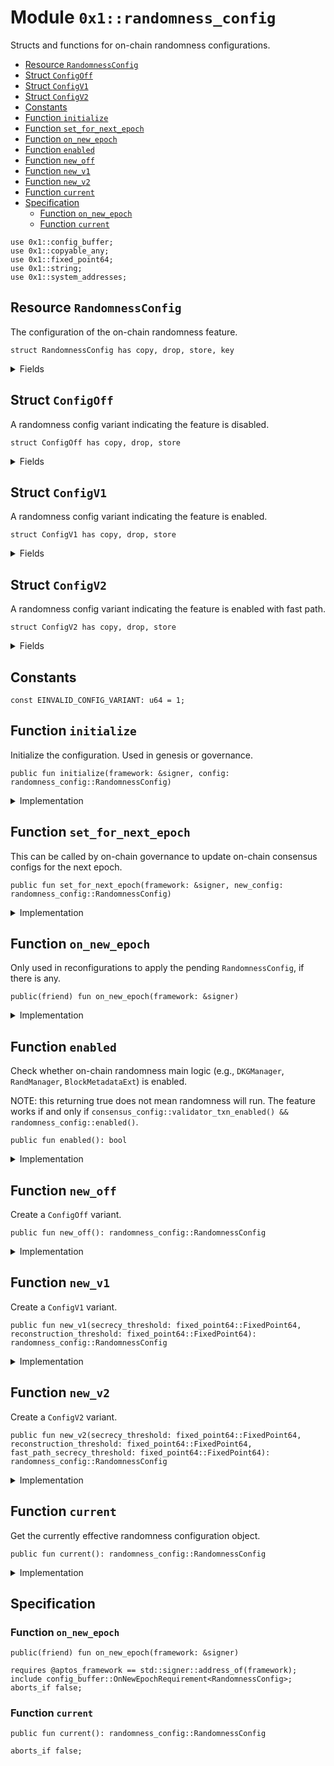 
<a id="0x1_randomness_config"></a>

# Module `0x1::randomness_config`

Structs and functions for on-chain randomness configurations.


-  [Resource `RandomnessConfig`](#0x1_randomness_config_RandomnessConfig)
-  [Struct `ConfigOff`](#0x1_randomness_config_ConfigOff)
-  [Struct `ConfigV1`](#0x1_randomness_config_ConfigV1)
-  [Struct `ConfigV2`](#0x1_randomness_config_ConfigV2)
-  [Constants](#@Constants_0)
-  [Function `initialize`](#0x1_randomness_config_initialize)
-  [Function `set_for_next_epoch`](#0x1_randomness_config_set_for_next_epoch)
-  [Function `on_new_epoch`](#0x1_randomness_config_on_new_epoch)
-  [Function `enabled`](#0x1_randomness_config_enabled)
-  [Function `new_off`](#0x1_randomness_config_new_off)
-  [Function `new_v1`](#0x1_randomness_config_new_v1)
-  [Function `new_v2`](#0x1_randomness_config_new_v2)
-  [Function `current`](#0x1_randomness_config_current)
-  [Specification](#@Specification_1)
    -  [Function `on_new_epoch`](#@Specification_1_on_new_epoch)
    -  [Function `current`](#@Specification_1_current)


<pre><code>use 0x1::config_buffer;<br/>use 0x1::copyable_any;<br/>use 0x1::fixed_point64;<br/>use 0x1::string;<br/>use 0x1::system_addresses;<br/></code></pre>



<a id="0x1_randomness_config_RandomnessConfig"></a>

## Resource `RandomnessConfig`

The configuration of the on-chain randomness feature.


<pre><code>struct RandomnessConfig has copy, drop, store, key<br/></code></pre>



<details>
<summary>Fields</summary>


<dl>
<dt>
<code>variant: copyable_any::Any</code>
</dt>
<dd>
 A config variant packed as an <code>Any</code>.
 Currently the variant type is one of the following.
 - <code>ConfigOff</code>
 - <code>ConfigV1</code>
</dd>
</dl>


</details>

<a id="0x1_randomness_config_ConfigOff"></a>

## Struct `ConfigOff`

A randomness config variant indicating the feature is disabled.


<pre><code>struct ConfigOff has copy, drop, store<br/></code></pre>



<details>
<summary>Fields</summary>


<dl>
<dt>
<code>dummy_field: bool</code>
</dt>
<dd>

</dd>
</dl>


</details>

<a id="0x1_randomness_config_ConfigV1"></a>

## Struct `ConfigV1`

A randomness config variant indicating the feature is enabled.


<pre><code>struct ConfigV1 has copy, drop, store<br/></code></pre>



<details>
<summary>Fields</summary>


<dl>
<dt>
<code>secrecy_threshold: fixed_point64::FixedPoint64</code>
</dt>
<dd>
 Any validator subset should not be able to reconstruct randomness if <code>subset_power / total_power &lt;&#61; secrecy_threshold</code>,
</dd>
<dt>
<code>reconstruction_threshold: fixed_point64::FixedPoint64</code>
</dt>
<dd>
 Any validator subset should be able to reconstruct randomness if <code>subset_power / total_power &gt; reconstruction_threshold</code>.
</dd>
</dl>


</details>

<a id="0x1_randomness_config_ConfigV2"></a>

## Struct `ConfigV2`

A randomness config variant indicating the feature is enabled with fast path.


<pre><code>struct ConfigV2 has copy, drop, store<br/></code></pre>



<details>
<summary>Fields</summary>


<dl>
<dt>
<code>secrecy_threshold: fixed_point64::FixedPoint64</code>
</dt>
<dd>
 Any validator subset should not be able to reconstruct randomness if <code>subset_power / total_power &lt;&#61; secrecy_threshold</code>,
</dd>
<dt>
<code>reconstruction_threshold: fixed_point64::FixedPoint64</code>
</dt>
<dd>
 Any validator subset should be able to reconstruct randomness if <code>subset_power / total_power &gt; reconstruction_threshold</code>.
</dd>
<dt>
<code>fast_path_secrecy_threshold: fixed_point64::FixedPoint64</code>
</dt>
<dd>
 Any validator subset should not be able to reconstruct randomness via the fast path if <code>subset_power / total_power &lt;&#61; fast_path_secrecy_threshold</code>,
</dd>
</dl>


</details>

<a id="@Constants_0"></a>

## Constants


<a id="0x1_randomness_config_EINVALID_CONFIG_VARIANT"></a>



<pre><code>const EINVALID_CONFIG_VARIANT: u64 &#61; 1;<br/></code></pre>



<a id="0x1_randomness_config_initialize"></a>

## Function `initialize`

Initialize the configuration. Used in genesis or governance.


<pre><code>public fun initialize(framework: &amp;signer, config: randomness_config::RandomnessConfig)<br/></code></pre>



<details>
<summary>Implementation</summary>


<pre><code>public fun initialize(framework: &amp;signer, config: RandomnessConfig) &#123;<br/>    system_addresses::assert_aptos_framework(framework);<br/>    if (!exists&lt;RandomnessConfig&gt;(@aptos_framework)) &#123;<br/>        move_to(framework, config)<br/>    &#125;<br/>&#125;<br/></code></pre>



</details>

<a id="0x1_randomness_config_set_for_next_epoch"></a>

## Function `set_for_next_epoch`

This can be called by on-chain governance to update on-chain consensus configs for the next epoch.


<pre><code>public fun set_for_next_epoch(framework: &amp;signer, new_config: randomness_config::RandomnessConfig)<br/></code></pre>



<details>
<summary>Implementation</summary>


<pre><code>public fun set_for_next_epoch(framework: &amp;signer, new_config: RandomnessConfig) &#123;<br/>    system_addresses::assert_aptos_framework(framework);<br/>    config_buffer::upsert(new_config);<br/>&#125;<br/></code></pre>



</details>

<a id="0x1_randomness_config_on_new_epoch"></a>

## Function `on_new_epoch`

Only used in reconfigurations to apply the pending <code>RandomnessConfig</code>, if there is any.


<pre><code>public(friend) fun on_new_epoch(framework: &amp;signer)<br/></code></pre>



<details>
<summary>Implementation</summary>


<pre><code>public(friend) fun on_new_epoch(framework: &amp;signer) acquires RandomnessConfig &#123;<br/>    system_addresses::assert_aptos_framework(framework);<br/>    if (config_buffer::does_exist&lt;RandomnessConfig&gt;()) &#123;<br/>        let new_config &#61; config_buffer::extract&lt;RandomnessConfig&gt;();<br/>        if (exists&lt;RandomnessConfig&gt;(@aptos_framework)) &#123;<br/>            &#42;borrow_global_mut&lt;RandomnessConfig&gt;(@aptos_framework) &#61; new_config;<br/>        &#125; else &#123;<br/>            move_to(framework, new_config);<br/>        &#125;<br/>    &#125;<br/>&#125;<br/></code></pre>



</details>

<a id="0x1_randomness_config_enabled"></a>

## Function `enabled`

Check whether on-chain randomness main logic (e.g., <code>DKGManager</code>, <code>RandManager</code>, <code>BlockMetadataExt</code>) is enabled.

NOTE: this returning true does not mean randomness will run.
The feature works if and only if <code>consensus_config::validator_txn_enabled() &amp;&amp; randomness_config::enabled()</code>.


<pre><code>public fun enabled(): bool<br/></code></pre>



<details>
<summary>Implementation</summary>


<pre><code>public fun enabled(): bool acquires RandomnessConfig &#123;<br/>    if (exists&lt;RandomnessConfig&gt;(@aptos_framework)) &#123;<br/>        let config &#61; borrow_global&lt;RandomnessConfig&gt;(@aptos_framework);<br/>        let variant_type_name &#61; &#42;string::bytes(copyable_any::type_name(&amp;config.variant));<br/>        variant_type_name !&#61; b&quot;0x1::randomness_config::ConfigOff&quot;<br/>    &#125; else &#123;<br/>        false<br/>    &#125;<br/>&#125;<br/></code></pre>



</details>

<a id="0x1_randomness_config_new_off"></a>

## Function `new_off`

Create a <code>ConfigOff</code> variant.


<pre><code>public fun new_off(): randomness_config::RandomnessConfig<br/></code></pre>



<details>
<summary>Implementation</summary>


<pre><code>public fun new_off(): RandomnessConfig &#123;<br/>    RandomnessConfig &#123;<br/>        variant: copyable_any::pack( ConfigOff &#123;&#125; )<br/>    &#125;<br/>&#125;<br/></code></pre>



</details>

<a id="0x1_randomness_config_new_v1"></a>

## Function `new_v1`

Create a <code>ConfigV1</code> variant.


<pre><code>public fun new_v1(secrecy_threshold: fixed_point64::FixedPoint64, reconstruction_threshold: fixed_point64::FixedPoint64): randomness_config::RandomnessConfig<br/></code></pre>



<details>
<summary>Implementation</summary>


<pre><code>public fun new_v1(secrecy_threshold: FixedPoint64, reconstruction_threshold: FixedPoint64): RandomnessConfig &#123;<br/>    RandomnessConfig &#123;<br/>        variant: copyable_any::pack( ConfigV1 &#123;<br/>            secrecy_threshold,<br/>            reconstruction_threshold<br/>        &#125; )<br/>    &#125;<br/>&#125;<br/></code></pre>



</details>

<a id="0x1_randomness_config_new_v2"></a>

## Function `new_v2`

Create a <code>ConfigV2</code> variant.


<pre><code>public fun new_v2(secrecy_threshold: fixed_point64::FixedPoint64, reconstruction_threshold: fixed_point64::FixedPoint64, fast_path_secrecy_threshold: fixed_point64::FixedPoint64): randomness_config::RandomnessConfig<br/></code></pre>



<details>
<summary>Implementation</summary>


<pre><code>public fun new_v2(<br/>    secrecy_threshold: FixedPoint64,<br/>    reconstruction_threshold: FixedPoint64,<br/>    fast_path_secrecy_threshold: FixedPoint64,<br/>): RandomnessConfig &#123;<br/>    RandomnessConfig &#123;<br/>        variant: copyable_any::pack( ConfigV2 &#123;<br/>            secrecy_threshold,<br/>            reconstruction_threshold,<br/>            fast_path_secrecy_threshold,<br/>        &#125; )<br/>    &#125;<br/>&#125;<br/></code></pre>



</details>

<a id="0x1_randomness_config_current"></a>

## Function `current`

Get the currently effective randomness configuration object.


<pre><code>public fun current(): randomness_config::RandomnessConfig<br/></code></pre>



<details>
<summary>Implementation</summary>


<pre><code>public fun current(): RandomnessConfig acquires RandomnessConfig &#123;<br/>    if (exists&lt;RandomnessConfig&gt;(@aptos_framework)) &#123;<br/>        &#42;borrow_global&lt;RandomnessConfig&gt;(@aptos_framework)<br/>    &#125; else &#123;<br/>        new_off()<br/>    &#125;<br/>&#125;<br/></code></pre>



</details>

<a id="@Specification_1"></a>

## Specification


<a id="@Specification_1_on_new_epoch"></a>

### Function `on_new_epoch`


<pre><code>public(friend) fun on_new_epoch(framework: &amp;signer)<br/></code></pre>




<pre><code>requires @aptos_framework &#61;&#61; std::signer::address_of(framework);<br/>include config_buffer::OnNewEpochRequirement&lt;RandomnessConfig&gt;;<br/>aborts_if false;<br/></code></pre>



<a id="@Specification_1_current"></a>

### Function `current`


<pre><code>public fun current(): randomness_config::RandomnessConfig<br/></code></pre>




<pre><code>aborts_if false;<br/></code></pre>


[move-book]: https://aptos.dev/move/book/SUMMARY

